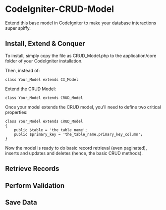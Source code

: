 CodeIgniter-CRUD-Model
======================

Extend this base model in CodeIgniter to make your database interactions super spiffy.

## Install, Extend & Conquer

To install, simply copy the file as CRUD_Model.php to the application/core folder of your CodeIgniter installation.

Then, instead of:

	class Your_Model extends CI_Model

Extend the CRUD Model:

	class Your_Model extends CRUD_Model

Once your model extends the CRUD model, you'll need to define two critical properties:

	class Your_Model extends CRUD_Model
	{
		public $table = 'the_table_name';
		public $primary_key = 'the_table_name.primary_key_column';
	}

Now the model is ready to do basic record retrieval (even paginated), inserts and updates and deletes (hence, the basic CRUD methods).

## Retrieve Records

## Perform Validation

## Save Data
